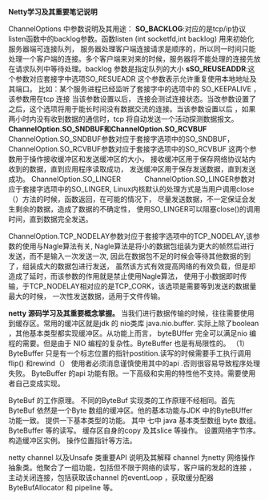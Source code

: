 **Netty学习及其重要笔记说明**

ChannelOptions 中参数说明及其用途：
**SO_BACKLOG**:对应的是tcp/ip协议listen函数中的backlog参数。函数listen (int socketfd,int backlog) 用来初始化服务器端可连接队列，
服务器处理客户端连接请求是顺序的，所以同一时间只能处理一个客户端的连接。多个客户端来对来的时候，服务器将不能处理的连接先放
在请求队列中等待处理。backlog 参数是指定队列的大小
**sSO_REUSEADDR**:这个参数对应套接字中选项SO_RESUEADR 这个参数表示允许重复使用本地地址及其端口。
比如：某个服务进程已经监听了套接字中的选项中的 SO_KEEPALIVE ，该参数用在tcp 连接 当该参数设置以后，
连接会测试连接状态。当改参数设置了之后，这个选项将用于能长时间没有数据交流的连接。当该参数设置以后
，如果两小时内没有收到数据的通信时，tcp 将自动发送一个活动探测数据报文。
**ChannelOption.SO_SNDBUF和ChannelOption.SO_RCVBUF**
ChannelOption.SO_SNDBUF参数对应于套接字选项中的SO_SNDBUF，
ChannelOption.SO_RCVBUF参数对应于套接字选项中的SO_RCVBUF
这两个参数用于操作接收缓冲区和发送缓冲区的大小，
接收缓冲区用于保存网络协议站内收到的数据，直到应用程序读取成功，
发送缓冲区用于保存发送数据，直到发送成功。
ChannelOption.SO_LINGER           
ChannelOption.SO_LINGER参数对应于套接字选项中的SO_LINGER,
Linux内核默认的处理方式是当用户调用close（）方法的时候，函数返回，在可能的情况下，
尽量发送数据，不一定保证会发生剩余的数据，造成了数据的不确定性，
使用SO_LINGER可以阻塞close()的调用时间，直到数据完全发送。

ChannelOption.TCP_NODELAY参数对应于套接字选项中的TCP_NODELAY,该参数的使用与Nagle算法有关,
Nagle算法是将小的数据包组装为更大的帧然后进行发送，而不是输入一次发送一次,
因此在数据包不足的时候会等待其他数据的到了，组装成大的数据包进行发送，
虽然该方式有效提高网络的有效负载，但是却造成了延时，而该参数的作用就是禁止使用Nagle算法，
使用于小数据即时传输，于TCP_NODELAY相对应的是TCP_CORK，该选项是需要等到发送的数据量最大的时候，
一次性发送数据，适用于文件传输。

**netty 源码学习及其重要概念掌握。**
当我们进行数据传输的时候，往往需要使用到缓存区。常用的缓冲区就是jdk 的   nio类库 java.nio.buffer.
实际上除了boolean ，其他基本类型都实现缓冲区。从功能上而言，
byteBUffer 完全可以满足nio 编程的需要。但是由于 NIO 编程的复杂性。ByteBuffer 也是有局限性的。
（1） ByteBuffer 只是有一个标志位置的指针postition.读写的时候需要手工执行调用flip()  和rewind（）
使用者必须消息谨慎使用其中的api .否则很容易导致程序处理失败。
ByteBuffer 的api 功能有限。一下高级和实用的特性他不支持。需要使用者自己变成实现。

ByteBuf 的工作原理。
不同的ByteBuf 实现类的工作原理不经相同。首先ByteBuf 依然是一个Byte 数组的缓冲区。他的基本功能与JDK 中的ByteBUffer 功能一致。
提供一下基本类型的功能。
其中 七中 java  基本类型数组 byte 数组。ByteBuffer 等的读写。
缓存区自身的copy 及其slice 等操作。
设置网络字节序。
构造缓冲区实例。
操作位置指针等方法。

netty  channel 以及Unsafe 类重要API  说明及其解释
channel 为netty 网络操作抽象类。他聚合了一组功能，包括但不限于网络的读写，客户端的发起的连接
，主动关闭连接，包括获取该channel 的eventLoop ，获取缓分配器ByteBufAllocator 和 pipeline 等。















